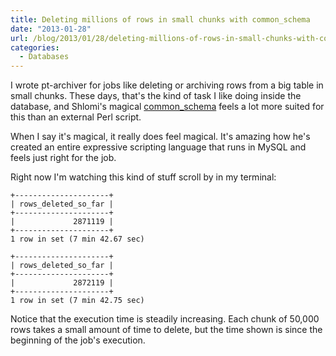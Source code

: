 ```yaml
---
title: Deleting millions of rows in small chunks with common_schema
date: "2013-01-28"
url: /blog/2013/01/28/deleting-millions-of-rows-in-small-chunks-with-common_schema/
categories:
  - Databases
---
```

I wrote pt-archiver for jobs like deleting or archiving rows from a big table in small chunks. These days, that's the kind of task I like doing inside the database, and Shlomi's magical [common_schema](http://code.google.com/p/common-schema/) feels a lot more suited for this than an external Perl script.

When I say it's magical, it really does feel magical. It's amazing how he's created an entire expressive scripting language that runs in MySQL and feels just right for the job.

Right now I'm watching this kind of stuff scroll by in my terminal:

    +---------------------+
    | rows_deleted_so_far |
    +---------------------+
    |             2871119 |
    +---------------------+
    1 row in set (7 min 42.67 sec)
    
    +---------------------+
    | rows_deleted_so_far |
    +---------------------+
    |             2872119 |
    +---------------------+
    1 row in set (7 min 42.75 sec)

Notice that the execution time is steadily increasing. Each chunk of 50,000 rows takes a small amount of time to delete, but the time shown is since the beginning of the job's execution.


